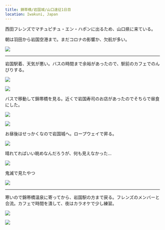 ```yaml
---
title: 錦帯橋/岩国城/山口遠征1日目
location: Iwakuni, Japan
---
```


西田フレンズでマチュピチュ・エン・ハポンに出るため、山口県に来ている。

朝は羽田から岩国空港まで。まだコロナの影響か、欠航が多い。

![](https://ceshmina-photos.s3.ap-northeast-1.amazonaws.com/medium/202011/20201107-052844.jpg)

---

岩国駅着、天気が悪い。バスの時間まで余裕があったので、駅前のカフェでのんびりする。

![](https://ceshmina-photos.s3.ap-northeast-1.amazonaws.com/medium/202011/20201107-090940.jpg)

![](https://ceshmina-photos.s3.ap-northeast-1.amazonaws.com/medium/202011/20201107-092025.jpg)


バスで移動して錦帯橋を見る。近くで岩国寿司のお店があったのでそちらで昼食にした。

![](https://ceshmina-photos.s3.ap-northeast-1.amazonaws.com/medium/202011/20201107-100654.jpg)

![](https://ceshmina-photos.s3.ap-northeast-1.amazonaws.com/medium/202011/20201107-105606.jpg)

お昼後はせっかくなので岩国城へ。ロープウェイで昇る。

![](https://ceshmina-photos.s3.ap-northeast-1.amazonaws.com/medium/202011/20201107-120807.jpg)

晴れてればいい眺めなんだろうが、何も見えなかった...

![](https://ceshmina-photos.s3.ap-northeast-1.amazonaws.com/medium/202011/20201107-122034.jpg)

鬼滅で見たやつ

![](https://ceshmina-photos.s3.ap-northeast-1.amazonaws.com/medium/202011/20201107-123955.jpg)

---

寒いので錦帯橋温泉に寄ってから、岩国駅の方まで戻る。フレンズのメンバーと合流。カフェで時間を潰して、夜はカラオケで少し練習。

![](https://ceshmina-photos.s3.ap-northeast-1.amazonaws.com/medium/202011/20201107-163230.jpg)

![](https://ceshmina-photos.s3.ap-northeast-1.amazonaws.com/medium/202011/20201107-183638.jpg)
